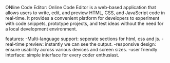 ONline Code Editor:
Online Code Editor is a web-based application that allows users to write, edit, and preview HTML, CSS, and JavaScript code in real-time. It provides a convenient platform for developers to experiment with code snippets, prototype projects, and test ideas without the need for a local development environment.

features:
-Multi-language support: seperate sections for html, css and js.
-real-time preview: instantly we can see the output.
-responsive design: ensure usability across various devices and screen sizes.
-user friendly interface: simple interface for every coder enthusiast.

